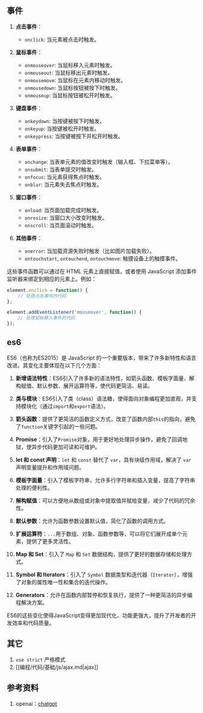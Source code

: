 ## 事件
1. **点击事件**：
    - `onclick`: 当元素被点击时触发。

2. **鼠标事件**：
    - `onmouseover`: 当鼠标移入元素时触发。
    - `onmouseout`: 当鼠标移出元素时触发。
    - `onmousemove`: 当鼠标在元素内移动时触发。
    - `onmousedown`: 当鼠标按钮被按下时触发。
    - `onmouseup`: 当鼠标按钮被松开时触发。

3. **键盘事件**：
    - `onkeydown`: 当按键被按下时触发。
    - `onkeyup`: 当按键被松开时触发。
    - `onkeypress`: 当按键被按下并松开时触发。

4. **表单事件**：
    - `onchange`: 当表单元素的值改变时触发（输入框、下拉菜单等）。
    - `onsubmit`: 当表单提交时触发。
    - `onfocus`: 当元素获得焦点时触发。
    - `onblur`: 当元素失去焦点时触发。

5. **窗口事件**：
    - `onload`: 当页面加载完成时触发。
    - `onresize`: 当窗口大小改变时触发。
    - `onscroll`: 当页面滚动时触发。

6. **其他事件**：
    - `onerror`: 当加载资源失败时触发（比如图片加载失败）。
    - `ontouchstart`, `ontouchend`, `ontouchmove`: 触摸设备上的触摸事件。

这些事件函数可以通过在 HTML 元素上直接赋值，或者使用 JavaScript 添加事件监听器来绑定到相应的元素上。例如：

```javascript
element.onclick = function() {
    // 处理点击事件的代码
};

element.addEventListener('mouseover', function() {
    // 处理鼠标移入事件的代码
});
```

## es6
ES6（也称为ES2015）是 JavaScript 的一个重要版本，带来了许多新特性和语言改进。其变化主要体现在以下几个方面：

1. **新增语法特性**：ES6引入了许多新的语法特性，如箭头函数、模板字面量、解构赋值、默认参数、展开运算符等，使代码更简洁、易读。

2. **类与模块**：ES6引入了类（class）语法糖，使得面向对象编程更加直观，并支持模块化（通过`import`和`export`语法）。

3. **箭头函数**：提供了更简洁的函数定义方式，改变了函数内部`this`的指向，避免了`function`关键字引起的一些问题。

4. **Promise**：引入了`Promise`对象，用于更好地处理异步操作，避免了回调地狱，使异步代码更加可读和可维护。

5. **let 和 const 声明**：`let` 和 `const` 替代了 `var`，具有块级作用域，解决了 `var` 声明变量提升和作用域问题。

6. **模板字面量**：引入了模板字符串，允许多行字符串和插入变量，提高了字符串处理的便利性。

7. **解构赋值**：可以方便地从数组或对象中提取值并赋给变量，减少了代码的冗余性。

8. **默认参数**：允许为函数参数设置默认值，简化了函数的调用方式。

9. **扩展运算符**：`...`用于数组、对象、函数参数等，可以将它们展开成单个元素，提供了更多灵活性。

10. **Map 和 Set**：引入了 `Map` 和 `Set` 数据结构，提供了更好的数据存储和处理方式。

11. **Symbol 和 Iterators**：引入了 `Symbol` 数据类型和迭代器（`Iterator`），增强了对象的属性唯一性和集合的迭代操作。

12. **Generators**：允许在函数内部暂停和恢复执行，提供了一种更简洁的异步编程解决方案。

ES6的这些变化使得JavaScript变得更加现代化、功能更强大，提升了开发者的开发效率和代码质量。

## 其它
1. `use strict` 严格模式
2.  [[编程/代码/基础/js/ajax.md|ajax]]

## 参考资料
1. openai：[chatgpt](https://chat.openai.com/)